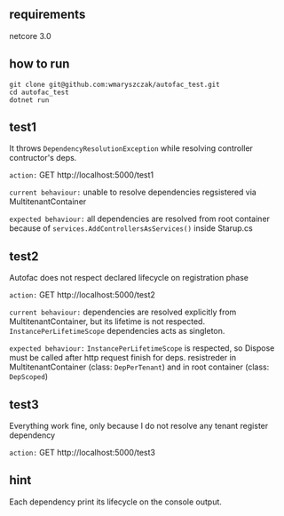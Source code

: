 ## requirements

netcore 3.0

## how to run

```
git clone git@github.com:wmaryszczak/autofac_test.git
cd autofac_test
dotnet run
```

## test1

It throws `DependencyResolutionException` while resolving controller contructor's deps.

`action:`
GET http://localhost:5000/test1

`current behaviour:`
unable to resolve dependencies regsistered via MultitenantContainer

`expected behaviour:`
all dependencies are resolved from root container because of `services.AddControllersAsServices()` inside Starup.cs

## test2

Autofac does not respect declared lifecycle on registration phase

`action:`
GET http://localhost:5000/test2

`current behaviour:`
dependencies are resolved explicitly from MultitenantContainer, but its lifetime is not respected. `InstancePerLifetimeScope` dependencies acts as singleton.

`expected behaviour:`
`InstancePerLifetimeScope` is respected, so Dispose must be called after http request finish for deps. resistreder in MultitenantContainer (class: `DepPerTenant`) and in root container (class: `DepScoped`)

## test3

Everything work fine, only because I do not resolve any tenant register dependency

`action:`
GET http://localhost:5000/test3


## hint

Each dependency print its lifecycle on the console output.